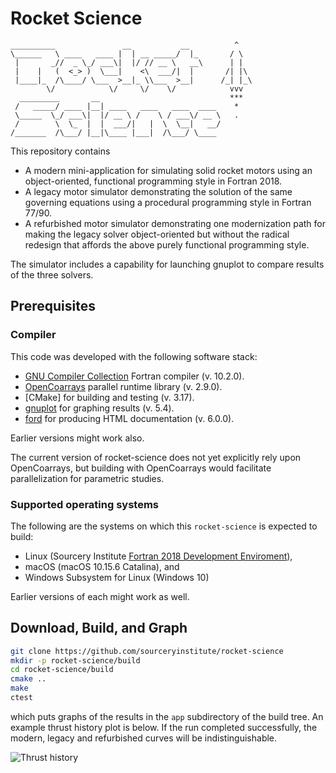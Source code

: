 Rocket Science
==============

```
__________               __           __          ^
\______   \ ____   ____ |  | __ _____/  |_       / \
 |       _//  _ \_/ ___\|  |/ // __ \   __\      | |
 |    |   (  <_> )  \___|    <\  ___/|  |       /| |\
 |____|_  /\____/ \___  >__|_ \\___  >__|      /_| |_\
        \/            \/     \/    \/            vvv
  _________       __                             ***
 /   _____/ ____ |__| ____   ____   ____  ____    *
 \_____  \_/ ___\|  |/ __ \ /    \ / ___\/ __ \   .
 /        \  \_  |  |  ___/|   |  \  \__|   __/
/_______  /\___/ |__|\____ |___|  /\___/ \____
```

This repository contains

* A modern mini-application for simulating solid rocket motors using an
  object-oriented, functional programming style in Fortran 2018.
* A legacy motor simulator demonstrating the solution of the same governing
  equations using a procedural programming style in Fortran 77/90.
* A refurbished motor simulator demonstrating one modernization path for
  making the legacy solver object-oriented but without the radical redesign
  that affords the above purely functional programming style.

The simulator includes a capability for launching gnuplot to compare results
of the three solvers.

Prerequisites
-------------
### Compiler

This code was developed with the following software stack:

* [GNU Compiler Collection] Fortran compiler (v. 10.2.0).
* [OpenCoarrays] parallel runtime library (v. 2.9.0).
* [CMake] for building and testing (v. 3.17).
* [gnuplot] for graphing results (v. 5.4).
* [ford] for producing HTML documentation (v. 6.0.0).

Earlier versions might work also.

The current version of rocket-science does not yet explicitly rely upon
OpenCoarrays, but building with OpenCoarrays would facilitate parallelization
for parametric studies.

### Supported operating systems

The following are the systems on which this `rocket-science` is expected
to build:

* Linux (Sourcery Institute [Fortran 2018 Development Enviroment]),
* macOS (macOS 10.15.6 Catalina), and
* Windows Subsystem for Linux (Windows 10)

Earlier versions of each might work as well.

Download, Build, and Graph
--------------------------
```bash
git clone https://github.com/sourceryinstitute/rocket-science
mkdir -p rocket-science/build
cd rocket-science/build
cmake ..
make
ctest
```
which puts graphs of the results in the `app` subdirectory of the build tree.
An example thrust history plot is below.  If the run completed successfully,
the modern, legacy and refurbished curves will be indistinguishable.

![Thrust history](https://user-images.githubusercontent.com/13108868/93721216-36439200-fb43-11ea-9ad2-d0797b043783.png)

[Fortran 2018 Development Enviroment]: http://www.sourceryinstitute.org/store
[GNU Compiler Collection]: https://gcc.gnu.org
[OpenCoarrays]: https://github.com/sourceryinstitute/opencoarrays
[gnuplot]: http://www.gnuplot.info
[ford]: https://github.com/Fortran-FOSS-Programmers/ford
